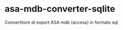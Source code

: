 asa-mdb-converter-sqlite
========================

Convertitore di export ASA mdb (access) in formato sql
